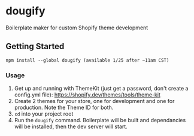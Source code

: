 # dougify
Boilerplate maker for custom Shopify theme development

## Getting Started
```
npm install --global dougify (available 1/25 after ~11am CST)
```

### Usage
1. Get up and running with ThemeKit (just get a password, don't create a config.yml file): https://shopify.dev/themes/tools/theme-kit
2. Create 2 themes for your store, one for development and one for production. Note the Theme ID for both.
3. `cd` into your project root
4. Run the `dougify` command. Boilerplate will be built and dependancies will be installed, then the dev server will start.
